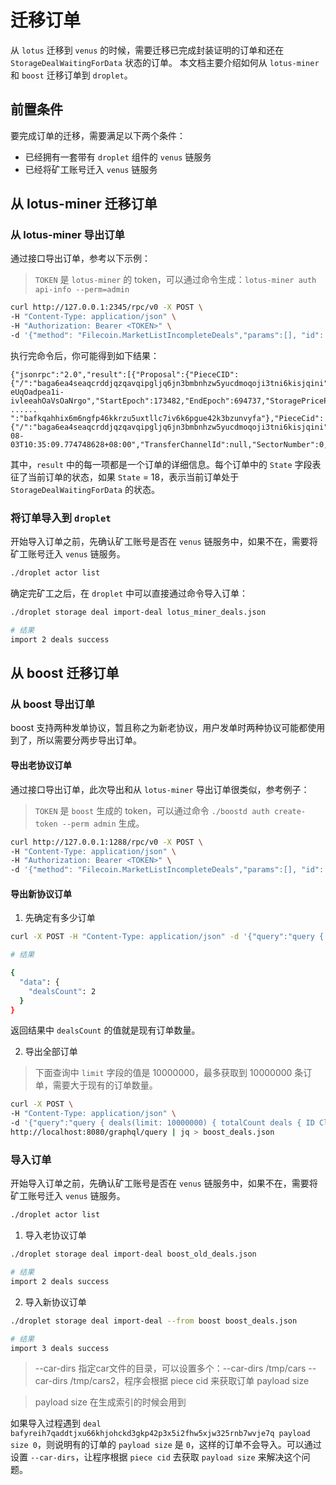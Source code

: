 # 迁移订单

从 `lotus` 迁移到 `venus` 的时候，需要迁移已完成封装证明的订单和还在 `StorageDealWaitingForData` 状态的订单。
本文档主要介绍如何从 `lotus-miner` 和 `boost` 迁移订单到 `droplet`。

## 前置条件

要完成订单的迁移，需要满足以下两个条件：
- 已经拥有一套带有 `droplet` 组件的 `venus` 链服务
- 已经将矿工账号迁入 `venus` 链服务

## 从 lotus-miner 迁移订单

### 从 lotus-miner 导出订单

通过接口导出订单，参考以下示例：

> `TOKEN` 是 `lotus-miner` 的 token，可以通过命令生成：`lotus-miner auth api-info --perm=admin`

```bash
curl http://127.0.0.1:2345/rpc/v0 -X POST \
-H "Content-Type: application/json" \
-H "Authorization: Bearer <TOKEN>" \
-d '{"method": "Filecoin.MarketListIncompleteDeals","params":[], "id": 0}' > lotus_miner_deals.json
```

执行完命令后，你可能得到如下结果：

```
{"jsonrpc":"2.0","result":[{"Proposal":{"PieceCID":{"/":"baga6ea4seaqcrddjqzqavqipgljq6jn3bmbnhzw5yucdmoqoji3tni6kisjqini"},"PieceSize":128,"VerifiedDeal":false,"Client":"t3r3nyp4sitvilwc5wggvrsyoqmue3zgliqsqzqxri5up2fmlx2e5xeltxv4qbokjj6qrdgz3t7zdwygogpjaa","Provider":"t01000","Label":"uAVUAHOi_meaYr-eUqOadpea1i-ivleeahOaVsOaNrgo","StartEpoch":173482,"EndEpoch":694737,"StoragePricePerEpoch":"0",
......
":"bafkqahhix6m6ngfp46kkrzu5uxtllc7iv6k6pgue42k3bzunvyfa"},"PieceCid":{"/":"baga6ea4seaqcrddjqzqavqipgljq6jn3bmbnhzw5yucdmoqoji3tni6kisjqini"},"PieceSize":127,"RawBlockSize":0},"AvailableForRetrieval":false,"DealID":0,"CreationTime":"2022-08-03T10:35:09.774748628+08:00","TransferChannelId":null,"SectorNumber":0,"InboundCAR":""}],"id":0}
```

其中，`result` 中的每一项都是一个订单的详细信息。每个订单中的 `State` 字段表征了当前订单的状态，如果 `State` = 18，表示当前订单处于 `StorageDealWaitingForData` 的状态。

### 将订单导入到 `droplet`

开始导入订单之前，先确认矿工账号是否在 `venus` 链服务中，如果不在，需要将矿工账号迁入 `venus` 链服务。

```bash
./droplet actor list
```

确定完矿工之后，在 `droplet` 中可以直接通过命令导入订单：
    
```bash
./droplet storage deal import-deal lotus_miner_deals.json

# 结果
import 2 deals success
```

## 从 boost 迁移订单

### 从 boost 导出订单

boost 支持两种发单协议，暂且称之为新老协议，用户发单时两种协议可能都使用到了，所以需要分两步导出订单。

#### 导出老协议订单

通过接口导出订单，此次导出和从 `lotus-miner` 导出订单很类似，参考例子：

> `TOKEN` 是 `boost` 生成的 token，可以通过命令 `./boostd auth create-token --perm admin` 生成。

```bash
curl http://127.0.0.1:1288/rpc/v0 -X POST \
-H "Content-Type: application/json" \
-H "Authorization: Bearer <TOKEN>" \
-d '{"method": "Filecoin.MarketListIncompleteDeals","params":[], "id": 0}' > boost_old_deals.json
```

#### 导出新协议订单

1. 先确定有多少订单

```bash
curl -X POST -H "Content-Type: application/json" -d '{"query":"query { dealsCount() }"}' http://localhost:8080/graphql/query | jq

# 结果

{
  "data": {
    "dealsCount": 2
  }
}
```

返回结果中 `dealsCount` 的值就是现有订单数量。

2. 导出全部订单

> 下面查询中 `limit` 字段的值是 10000000，最多获取到 10000000 条订单，需要大于现有的订单数量。

```bash
curl -X POST \
-H "Content-Type: application/json" \
-d '{"query":"query { deals(limit: 10000000) { totalCount deals { ID ClientAddress ProviderAddress CreatedAt PieceCid PieceSize IsVerified ProposalLabel ProviderCollateral ClientCollateral StoragePricePerEpoch StartEpoch EndEpoch ClientPeerID DealDataRoot SignedProposalCid InboundFilePath ChainDealID PublishCid IsOffline Transfer { Type Size } IsTransferStalled Checkpoint Err Sector { ID Offset Length } Message } } }"}' \
http://localhost:8080/graphql/query | jq > boost_deals.json
```

### 导入订单

开始导入订单之前，先确认矿工账号是否在 `venus` 链服务中，如果不在，需要将矿工账号迁入 `venus` 链服务。

```bash
./droplet actor list
```

1. 导入老协议订单

```bash
./droplet storage deal import-deal boost_old_deals.json

# 结果
import 2 deals success
```

2. 导入新协议订单

```bash
./droplet storage deal import-deal --from boost boost_deals.json

# 结果
import 3 deals success
```

> --car-dirs 指定car文件的目录，可以设置多个：--car-dirs /tmp/cars --car-dirs /tmp/cars2，程序会根据 piece cid 来获取订单 payload size

> payload size 在生成索引的时候会用到

如果导入过程遇到 `deal bafyreih7qaddtjxu66khjohckd3gkp42p3x5i2fhw5xjw325rnb7wvje7q payload size 0`，则说明有的订单的 `payload size` 是 `0`，这样的订单不会导入。可以通过设置 `--car-dirs`，让程序根据 `piece cid` 去获取 `payload size` 来解决这个问题。
